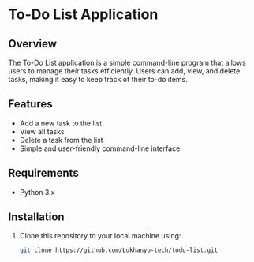 # To-Do List Application

## Overview
The To-Do List application is a simple command-line program that allows users to manage their tasks efficiently. Users can add, view, and delete tasks, making it easy to keep track of their to-do items.

## Features
- Add a new task to the list
- View all tasks
- Delete a task from the list
- Simple and user-friendly command-line interface

## Requirements
- Python 3.x

## Installation
1. Clone this repository to your local machine using:
   ```bash
   git clone https://github.com/Lukhanyo-tech/todo-list.git
